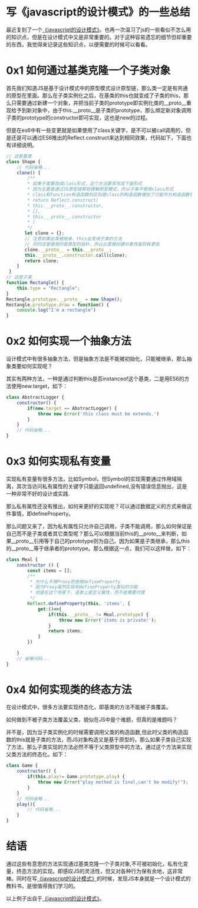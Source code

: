 # 写《javascript的设计模式》的一些总结
最近复刻了一个[《javascript的设计模式》](https://github.com/zy445566/design-pattern-in-javascript/)。也再一次温习了js的一些看似不怎么用的知识点，但是在设计模式中又是非常重要的。对于这种容易遗忘的细节但却重要的东西，我觉得来记录这些知识点，以便需要的时候可以看看。

# 0x1 如何通过基类克隆一个子类对象
首先我们知道JS是基于设计模式中的原型模式设计原型链，那么类一定是有共通的原型在里面。那么在子类实例化之后，在基类的this也就变成了子类的this，那么只需要通过新建一个对象，并把当前子类的prototype即实例化类的__proto__重现给予到新对象中，由于this.__proto__是子类的prototype，那么绑定新对象调用子类的prototype的constructor即可实现，这也是new的过程。

但是在es6中有一些变更就是如果使用了class关键字，是不可以被call调用的，但是还是可以通过ES6推出的Reflect.construct来达到相同效果，代码如下，下面也有详细说明。
```js
// 这是基类
class Shape {
    // 代码省略...
    clone() {
        /**
        * 如果子类要改成class形式，这个方法要改写成下面形式
        * 因为主要是通过JS原型链帮助理解原型模式，所以子类不使用class形式
        * class和function构造函数的区别是class的构造函数增加了只能作为构造函数使用的校验，比如new
        * return Reflect.construct(
        * this.__proto__.constructor, 
        * [], 
        * this.__proto__.constructor
        * )
        */
       let clone = {};
       // 注意如果此类被继承，this会变成子类的方法
       // 同时这里使用的是原型的指针，所以比直接创建对象性能损耗更低
       clone.__proto__ = this.__proto__;
       this.__proto__.constructor.call(clone);
       return clone;
    }
 }
// 这是子类
function Rectangle() {
    this.type = "Rectangle";
}
Rectangle.prototype.__proto__ = new Shape();
Rectangle.prototype.draw = function() {
    console.log("I'm a rectangle")
}
```

# 0x2 如何实现一个抽象方法
设计模式中有很多抽象方法，但是抽象方法是不能被初始化，只能被继承，那么抽象类要如何实现呢？

其实有两种方法，一种是通过判断this是否instanceof这个基类，二是用ES6的方法使用new.target，如下：
```js
class AbstractLogger {
    constructor() {
        if(new.target == AbstractLogger) {
            throw new Error('this class must be extends.')
        }
    }
    // 代码省略...
}
```

# 0x3 如何实现私有变量
实现私有变量有很多方法，比如Symbol，但Symbol的实现需要通过作用域隔离，其次当访问私有属性的关键字只能返回undefined,没有错误信息抛出，这是一种非常不好的设计或实践.

那么私有属性还没有推出，如何来更好的实现呢？可以通过数据定义的方式来做这件事情，即defineProperty。

那么问题又来了，因为私有属性只允许自己调用，子类不能调用，那么如何保证是自己而不是子类或者其它类型呢？那么可以根据当前this的__proto__来判断，如果__proto__引用等于自己的prototype则为自己。因为如果是子类继承，那么this的__proto__等于继承者的prototype。那么根据这一点，我们可以这样做，如下：
```js
class Meal {
    constructor () {
        const items = [];
        /**
         * 为什么不用Proxy而使用defineProperty
         * 因为Proxy虽然实现和defineProperty类似的功能
         * 但是在这个场景下，语意上是定义属性，而不是需要代理
         */
        Reflect.defineProperty(this, 'items', {
            get:()=>{
                if(this.__proto__ != Meal.prototype) {
                    throw new Error('items is private!');
                }
                return items;
            }
        })
        
    }
    // 省略代码... 
}
```

# 0x4 如何实现类的终态方法
在设计模式中，很多方法要实现终态化，即基类的方法不能被子类覆盖。

如何做到不被子类方法覆盖父类，貌似在JS中是个难题，但真的是难题吗？

并不是，因为当子类实例化的时候需要调用父类的构造函数,但此时父类的构造函数的this就是子类的方法，而JS对象构造又是基于原型的，那么如果子类自己实现了方法，那么子类实现的方法必然不等于父类原型中的方法，通过这个方法来实现父类方法的终态化。如下：
```js
class Game {
    constructor() {
        if(this.play!= Game.prototype.play) {
            throw new Error("play mothed is final,can't be modify!");
        }
    }
    // 代码省略...
    play(){
        // 代码省略...
    }
}
```

# 结语
通过这些有意思的方法实现通过基类克隆一个子类对象,不可被初始化，私有化变量，终态方法的实现。即感叹JS的灵活性，但又对各种行为保有余地，这非常棒。同时在写[《javascript的设计模式》](https://github.com/zy445566/design-pattern-in-javascript/)的时候，发现JS本身就是一个设计模式的教科书，是很值得我们学习的。

以上例子出自于[《javascript的设计模式》](https://github.com/zy445566/design-pattern-in-javascript/)。